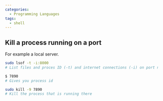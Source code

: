 ```yaml
---
categories:
  - Programming Languages
tags:
  - shell
---
```


## Kill a process running on a port

For example a local server.

```bash
sudo lsof -t -i:8000
# List files and proces ID (-t) and internet connections (-i) on port number

$ 7890
# Gives you process id

sudo kill -9 7890
# Kill the process that is running there
```
